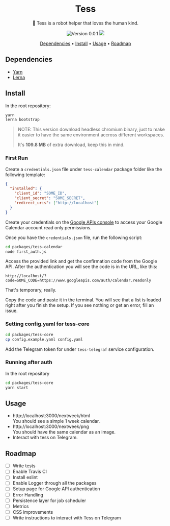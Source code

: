 <h1 align="center">Tess</h1>

<p align="center">
  🤖 Tess is a robot helper that loves the human kind.
</p>

<p align="center">
  <img src="https://img.shields.io/badge/version-0.0.1-blue.svg" alt="Version 0.0.1"> <a href="https://lerna.js.org" target="_blank" rel="nofollow noopener"><img src="https://img.shields.io/badge/maintained%20with-lerna-cc00ff.svg" /></a>
</p>

<p align="center">
  <a href="#dependencies">Dependencies</a> •
  <a href="#install">Install</a> •
  <a href="#usage">Usage</a> •
  <a href="#roadmap">Roadmap</a>
</p>

## Dependencies

- [Yarn](https://yarnpkg.com/pt-BR/)
- [Lerna](https://lerna.js.org/)

## Install

In the root repository:
``` sh
yarn
lerna bootstrap
```

> NOTE: This version download headless chromium binary, just to make it easier to have the same environment accross different workspaces.
>
> It's **109.8 MB** of extra download, keep this in mind.

### First Run

Create a `credentials.json` file under `tess-calendar` package folder like the following template:
``` json
{
  "installed": {
    "client_id": "SOME_ID",
    "client_secret": "SOME_SECRET",
    "redirect_uris": ["http://localhost"]
  }
}
```

Create your credentials on the [Google APIs console](https://console.developers.google.com/) to access your Google Calendar account read only permissions.

Once you have the `credentials.json` file, run the following script:
``` sh
cd packages/tess-calendar
node first_auth.js
```

Access the provided link and get the confirmation code from the Google API. After the authentication you will see the code is in the URL, like this:
```
http://localhost/?code=SOME_CODE=https://www.googleapis.com/auth/calendar.readonly
```

That's temporary, really.

Copy the code and paste it in the terminal. You will see that a list is loaded right after you finish the setup. If you see nothing or get an error, fill an issue.

### Setting config.yaml for tess-core
``` sh
cd packages/tess-core
cp config.example.yaml config.yaml
```

Add the Telegram token for under `tess-telegraf` service configuration.

### Running after auth

In the root repository
``` sh
cd packages/tess-core
yarn start
```

## Usage

- http://localhost:3000/nextweek/html  
You should see a simple 1 week calendar.
- http://localhost:3000/nextweek/png  
You should have the same calendar as an image.
- Interact with tess on Telegram.

## Roadmap

- [ ] Write tests
- [ ] Enable Travis CI
- [ ] Install eslint
- [ ] Enable Logger through all the packages
- [ ] Setup page for Google API authentication
- [ ] Error Handling
- [ ] Persistence layer for job scheduler
- [ ] Metrics
- [ ] CSS improvements
- [ ] Write instructions to interact with Tess on Telegram
